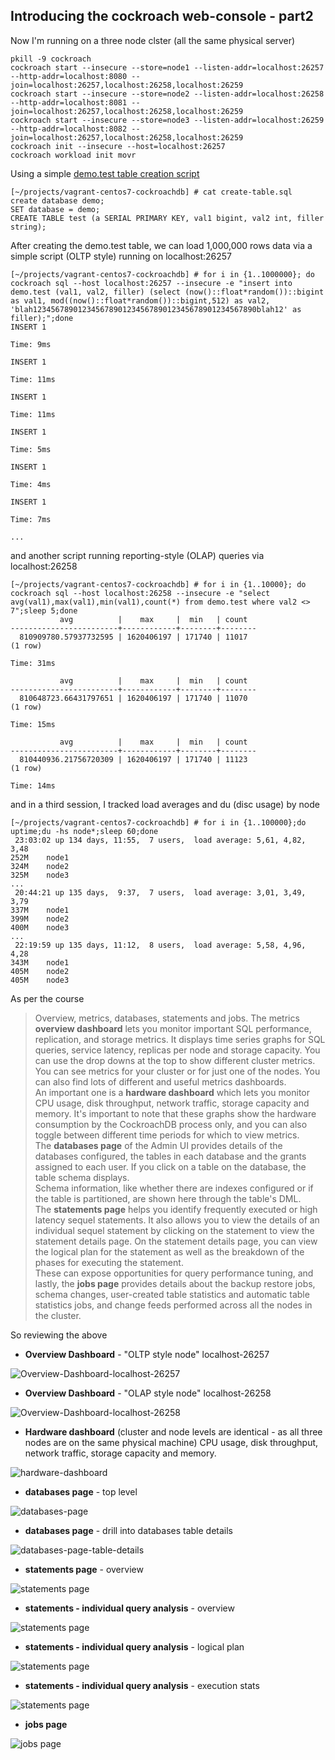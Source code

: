 ## Introducing the cockroach web-console - part2 


Now I'm running on a three node clster (all the same physical server)

```
pkill -9 cockroach
cockroach start --insecure --store=node1 --listen-addr=localhost:26257 --http-addr=localhost:8080 --join=localhost:26257,localhost:26258,localhost:26259
cockroach start --insecure --store=node2 --listen-addr=localhost:26258 --http-addr=localhost:8081 --join=localhost:26257,localhost:26258,localhost:26259
cockroach start --insecure --store=node3 --listen-addr=localhost:26259 --http-addr=localhost:8082 --join=localhost:26257,localhost:26258,localhost:26259
cockroach init --insecure --host=localhost:26257
cockroach workload init movr
```

Using a simple [demo.test table creation script](create-table.sql)

```
[~/projects/vagrant-centos7-cockroachdb] # cat create-table.sql
create database demo;
SET database = demo;
CREATE TABLE test (a SERIAL PRIMARY KEY, val1 bigint, val2 int, filler string);
```

After creating the demo.test table, we can load 1,000,000 rows data via a simple script (OLTP style) running on localhost:26257

```
[~/projects/vagrant-centos7-cockroachdb] # for i in {1..1000000}; do cockroach sql --host localhost:26257 --insecure -e "insert into demo.test (val1, val2, filler) (select (now()::float*random())::bigint as val1, mod((now()::float*random())::bigint,512) as val2, 'blah12345678901234567890123456789012345678901234567890blah12' as filler);";done
INSERT 1

Time: 9ms

INSERT 1

Time: 11ms

INSERT 1

Time: 11ms

INSERT 1

Time: 5ms

INSERT 1

Time: 4ms

INSERT 1

Time: 7ms

...
```


and another script running reporting-style (OLAP) queries via localhost:26258

```
[~/projects/vagrant-centos7-cockroachdb] # for i in {1..10000}; do cockroach sql --host localhost:26258 --insecure -e "select avg(val1),max(val1),min(val1),count(*) from demo.test where val2 <> 7";sleep 5;done
           avg          |    max     |  min   | count
------------------------+------------+--------+--------
  810909780.57937732595 | 1620406197 | 171740 | 11017
(1 row)

Time: 31ms

           avg          |    max     |  min   | count
------------------------+------------+--------+--------
  810648723.66431797651 | 1620406197 | 171740 | 11070
(1 row)

Time: 15ms

           avg          |    max     |  min   | count
------------------------+------------+--------+--------
  810440936.21756720309 | 1620406197 | 171740 | 11123
(1 row)

Time: 14ms
```
and in a third session, I tracked load averages and du (disc usage) by node 
```
[~/projects/vagrant-centos7-cockroachdb] # for i in {1..100000};do uptime;du -hs node*;sleep 60;done
 23:03:02 up 134 days, 11:55,  7 users,  load average: 5,61, 4,82, 3,48
252M	node1
324M	node2
325M	node3
...
 20:44:21 up 135 days,  9:37,  7 users,  load average: 3,01, 3,49, 3,79
337M	node1
399M	node2
400M	node3
...
 22:19:59 up 135 days, 11:12,  8 users,  load average: 5,58, 4,96, 4,28
343M	node1
405M	node2
405M	node3
```


As per the course 

> Overview, metrics, databases, statements and jobs.
The metrics **overview dashboard** lets you monitor important SQL performance, replication, and storage metrics.
It displays time series graphs for SQL queries, service latency, replicas per node and storage capacity.
You can use the drop downs at the top to show different cluster metrics.
You can see metrics for your cluster or for just one of the nodes.
You can also find lots of different and useful metrics dashboards.<br/>
An important one is a **hardware dashboard** which lets you monitor CPU usage, disk throughput, network traffic, storage capacity and memory.
It's important to note that these graphs show the hardware consumption by the CockroachDB process only, and you can also toggle between different time periods for which to view metrics.<br/>
The **databases page** of the Admin UI provides details of the databases configured, the tables in each database and the grants assigned to each user.
If you click on a table on the database, the table schema displays.<br/>
Schema information, like whether there are indexes configured or if the table is partitioned, are shown here through the table's DML.<br/>
The **statements page** helps you identify frequently executed or high latency sequel statements.
It also allows you to view the details of an individual sequel statement by clicking on the statement to view the statement details page.
On the statement details page, you can view the logical plan for the statement as well as the breakdown of the phases for executing the statement.<br/>
These can expose opportunities for query performance tuning, and lastly, the **jobs page** provides details about the backup restore jobs, schema changes, user-created table statistics and automatic table statistics jobs, and change feeds performed across all the nodes in the cluster.


So reviewing the above 

* **Overview Dashboard** - "OLTP style node" localhost-26257 

![Overview-Dashboard-localhost-26257](Overview-Dashboard-localhost-26257.png)

* **Overview Dashboard** - "OLAP style node" localhost-26258 

![Overview-Dashboard-localhost-26258](Overview-Dashboard-localhost-26258.png)

* **Hardware dashboard** (cluster and node levels are identical - as all three nodes are on the same physical machine) CPU usage, disk throughput, network traffic, storage capacity and memory.

![hardware-dashboard](hardware-dashboard.png)


* **databases page** - top level

![databases-page](databases-page.png)

* **databases page** - drill into databases table details

![databases-page-table-details](databases-page-table-details.png)

* **statements page** - overview

![statements page](statements-page.png)


* **statements - individual query analysis** - overview

![statements page](statements-page-details1.png)

* **statements - individual query analysis** - logical plan

![statements page](statements-page-details2.png)

* **statements - individual query analysis** - execution stats

![statements page](statements-page-details3.png)

* **jobs page**

![jobs page](job-page.png)